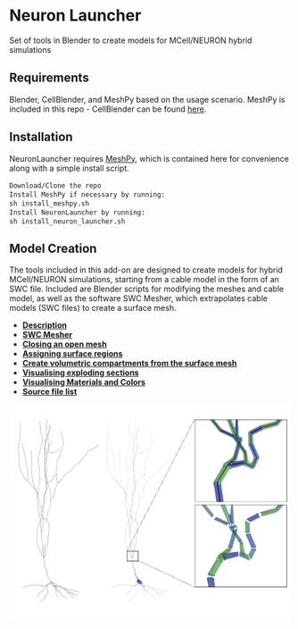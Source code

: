 # Neuron Launcher
Set of tools in Blender to create models for MCell/NEURON hybrid simulations

## Requirements

Blender, CellBlender, and MeshPy based on the usage scenario. MeshPy is included in this repo - CellBlender can be found [here](https://github.com/mcellteam/cellblender).

## Installation

NeuronLauncher requires [MeshPy](https://mathema.tician.de/software/meshpy/), which is contained here for convenience along with a simple install script.

	Download/Clone the repo
	Install MeshPy if necessary by running:
	sh install_meshpy.sh
	Install NeuronLauncher by running:
	sh install_neuron_launcher.sh

## Model Creation

The tools included in this add-on are designed to create models for hybrid MCell/NEURON simulations, starting from a cable model in the form of an SWC file. Included are Blender scripts for modifying the meshes and cable model, as well as the software SWC Mesher, which extrapolates cable models (SWC files) to create a surface mesh.

* **[Description](readme_files/description)**
* **[SWC Mesher](https://github.com/mcellteam/swc_mesher)**
* **[Closing an open mesh](readme_files/closing_mesh)**
* **[Assigning surface regions](readme_files/assigning_surface_regions)**
* **[Create volumetric compartments from the surface mesh](readme_files/creating_compartments)**
* **[Visualising exploding sections](readme_files/exploding_sections)**
* **[Visualising Materials and Colors](readme_files/visualising)**
* **[Source file list](readme_files/source_file_list)**

![Example](readme_files/figures/example.jpg?raw=true "Example")
